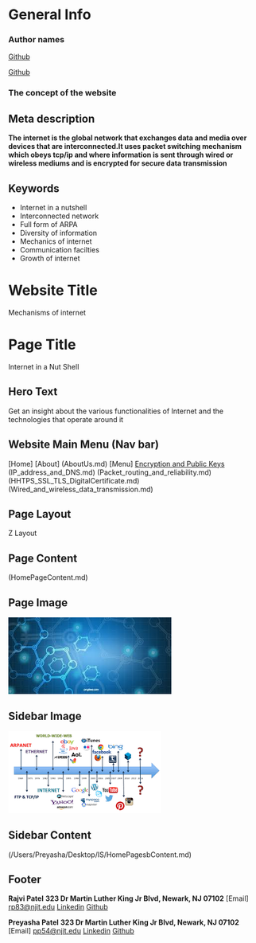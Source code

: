 # General Info

### Author names 
[Github](https://github.com/raajvipatel99)

[Github](https://github.com/preyasha2810)

### The concept of the website

## Meta description
**The internet is the global network that exchanges data and media over devices that are interconnected.It uses packet switching mechanism which obeys tcp/ip and where information is sent through wired or wireless mediums and is encrypted for secure data transmission**

## Keywords
- Internet in a nutshell
- Interconnected network
- Full form of ARPA
- Diversity of information
- Mechanics of internet
- Communication facilties
- Growth of internet

# Website Title 
Mechanisms of internet

# Page Title
Internet in a Nut Shell

## Hero Text
Get an insight about the various functionalities of Internet and the technologies that operate around it

## Website Main Menu (Nav bar)
[Home] 
[About]
(AboutUs.md)
[Menu]
[Encryption and Public Keys](Encryption_and_publickeys.md)
(IP_address_and_DNS.md)
(Packet_routing_and_reliability.md)
(HHTPS_SSL_TLS_DigitalCertificate.md)
(Wired_and_wireless_data_transmission.md)

## Page Layout
Z Layout

## Page Content
(HomePageContent.md)

## Page Image
![Internet](Images/bgimg1.jpg "Internet")

## Sidebar Image
![Growth of internet](Images/sb_internet.png "Growth of internet")

## Sidebar Content
(/Users/Preyasha/Desktop/IS/HomePagesbContent.md)

## Footer
**Rajvi Patel**
**323 Dr Martin Luther King Jr Blvd, Newark, NJ 07102**
[Email] <rp83@njit.edu>
[Linkedin](http://linkedin.com/in/rajvi-patel-4403681b5)
[Github](https://github.com/raajvipatel99)

**Preyasha Patel**
**323 Dr Martin Luther King Jr Blvd, Newark, NJ 07102**
[Email] <pp54@njit.edu>
[Linkedin](http://linkedin.com/in/preyasha-patel-67356a122) 
[Github](https://github.com/preyasha2810)
